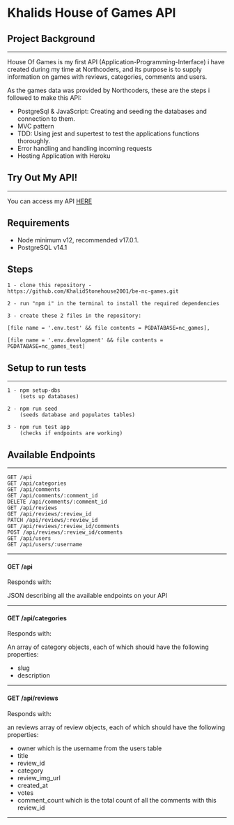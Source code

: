 # Khalids House of Games API

## Project Background

---

House Of Games is my first API (Application-Programming-Interface) i have created during my time at Northcoders, and its purpose is to supply information on games with reviews, categories, comments and users.

As the games data was provided by Northcoders, these are the steps i followed to make this API:

- PostgreSql & JavaScript: Creating and seeding the databases and connection to them.
- MVC pattern
- TDD: Using jest and supertest to test the applications functions thoroughly.
- Error handling and handling incoming requests
- Hosting Application with Heroku

## Try Out My API!

---

You can access my API [HERE](https://khalids-games-board.herokuapp.com/api)

## Requirements

- Node minimum v12, recommended v17.0.1.
- PostgreSQL v14.1

## Steps

```git
1 - clone this repository - https://github.com/KhalidStonehouse2001/be-nc-games.git

2 - run "npm i" in the terminal to install the required dependencies

3 - create these 2 files in the repository:

[file name = '.env.test' && file contents = PGDATABASE=nc_games],

[file name = '.env.development' && file contents = PGDATABASE=nc_games_test]
```

## Setup to run tests

---

```
1 - npm setup-dbs
    (sets up databases)

2 - npm run seed
    (seeds database and populates tables)

3 - npm run test app
    (checks if endpoints are working)
```

## Available Endpoints

---

```https
GET /api
GET /api/categories
GET /api/comments
GET /api/comments/:comment_id
DELETE /api/comments/:comment_id
GET /api/reviews
GET /api/reviews/:review_id
PATCH /api/reviews/:review_id
GET /api/reviews/:review_id/comments
POST /api/reviews/:review_id/comments
GET /api/users
GET /api/users/:username
```

---

#### **GET /api**

Responds with:

JSON describing all the available endpoints on your API

---

#### **GET /api/categories**

Responds with:

An array of category objects, each of which should have the following properties:

- slug
- description

---

#### **GET /api/reviews**

Responds with:

an reviews array of review objects, each of which should have the following properties:

- owner which is the username from the users table
- title
- review_id
- category
- review_img_url
- created_at
- votes
- comment_count which is the total count of all the comments with this review_id

---
